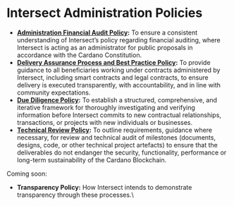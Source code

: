 # Intersect Administration Policies

* [**Administration Financial Audit Policy**](intersect-administration-policies/administration-financial-audit-policy.md)**:** To ensure a consistent understanding of Intersect’s policy regarding financial auditing, where Intersect is acting as an administrator for public proposals in accordance with the Cardano Constitution.
* [**Delivery Assurance Process and Best Practice Policy**](intersect-administration-policies/delivery-assurance-process-and-best-practice-policy.md)**:** To provide guidance to all beneficiaries working under contracts administered by Intersect, including smart contracts and legal contracts, to ensure delivery is executed transparently, with accountability, and in line with community expectations.
* [**Due Diligence Policy**](intersect-administration-policies/due-diligence-policy.md)**:** To establish a structured, comprehensive, and iterative framework for thoroughly investigating and verifying information before Intersect commits to new contractual relationships, transactions, or projects with new individuals or businesses.
* [**Technical Review Policy**](intersect-administration-policies/technical-review-policy.md)**:** To outline requirements, guidance where necessary, for review and technical audit of milestones (documents, designs, code, or other technical project artefacts) to ensure that the deliverables do not endanger the security, functionality, performance or long-term sustainability of the Cardano Blockchain.

Coming soon:

* **Transparency Policy:** How Intersect intends to demonstrate transparency through these processes.\
